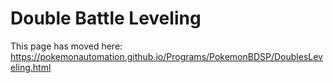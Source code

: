 # Double Battle Leveling

This page has moved here: https://pokemonautomation.github.io/Programs/PokemonBDSP/DoublesLeveling.html

